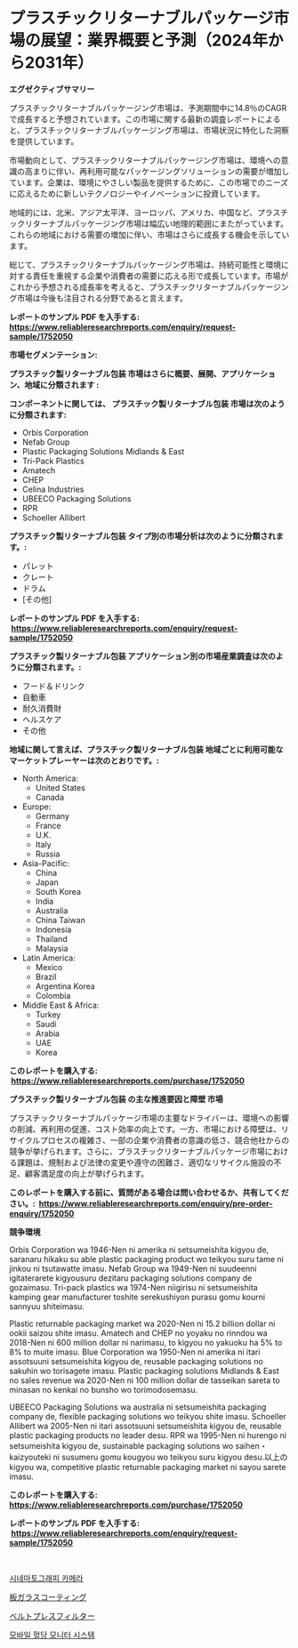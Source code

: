 <p><h1>プラスチックリターナブルパッケージ市場の展望：業界概要と予測（2024年から2031年）</h1></p><p><strong>エグゼクティブサマリー</strong></p>
<p><p>プラスチックリターナブルパッケージング市場は、予測期間中に14.8％のCAGRで成長すると予想されています。この市場に関する最新の調査レポートによると、プラスチックリターナブルパッケージング市場は、市場状況に特化した洞察を提供しています。</p><p>市場動向として、プラスチックリターナブルパッケージング市場は、環境への意識の高まりに伴い、再利用可能なパッケージングソリューションの需要が増加しています。企業は、環境にやさしい製品を提供するために、この市場でのニーズに応えるために新しいテクノロジーやイノベーションに投資しています。</p><p>地域的には、北米、アジア太平洋、ヨーロッパ、アメリカ、中国など、プラスチックリターナブルパッケージング市場は幅広い地理的範囲にまたがっています。これらの地域における需要の増加に伴い、市場はさらに成長する機会を示しています。</p><p>総じて、プラスチックリターナブルパッケージング市場は、持続可能性と環境に対する責任を重視する企業や消費者の需要に応える形で成長しています。市場がこれから予想される成長率を考えると、プラスチックリターナブルパッケージング市場は今後も注目される分野であると言えます。</p></p>
<p><strong>レポートのサンプル PDF を入手する: <a href="https://www.reliableresearchreports.com/enquiry/request-sample/1752050">https://www.reliableresearchreports.com/enquiry/request-sample/1752050</a></strong></p>
<p><strong>市場セグメンテーション:</strong></p>
<p><strong> プラスチック製リターナブル包装 市場はさらに概要、展開、アプリケーション、地域に分類されます :</strong></p>
<p><strong>コンポーネントに関しては、 プラスチック製リターナブル包装 市場は次のように分類されます: &nbsp;</strong></p>
<p><ul><li>Orbis Corporation</li><li>Nefab Group</li><li>Plastic Packaging Solutions Midlands & East</li><li>Tri-Pack Plastics</li><li>Amatech</li><li>CHEP</li><li>Celina Industries</li><li>UBEECO Packaging Solutions</li><li>RPR</li><li>Schoeller Allibert</li></ul></p>
<p><strong> プラスチック製リターナブル包装 タイプ別の市場分析は次のように分類されます。:</strong></p>
<p><ul><li>パレット</li><li>クレート</li><li>ドラム</li><li>[その他]</li></ul></p>
<p><strong>レポートのサンプル PDF を入手する: &nbsp;<a href="https://www.reliableresearchreports.com/enquiry/request-sample/1752050">https://www.reliableresearchreports.com/enquiry/request-sample/1752050</a></strong></p>
<p><strong> プラスチック製リターナブル包装 アプリケーション別の市場産業調査は次のように分類されます。:</strong></p>
<p><ul><li>フード＆ドリンク</li><li>自動車</li><li>耐久消費財</li><li>ヘルスケア</li><li>その他</li></ul></p>
<p><strong>地域に関して言えば、プラスチック製リターナブル包装 地域ごとに利用可能なマーケットプレーヤーは次のとおりです。:</strong></p>
<p><ul>
    <li>
        North America:
        <ul>
            <li>United States</li>
            <li>Canada</li>
        </ul>
    </li>
    <li>
        Europe:
        <ul>
            <li>Germany</li>
            <li>France</li>
            <li>U.K.</li>
            <li>Italy</li>
            <li>Russia</li>
        </ul>
    </li>
    <li>
        Asia-Pacific:
        <ul>
            <li>China</li>
            <li>Japan</li>
            <li>South Korea</li>
            <li>India</li>
            <li>Australia</li>
            <li>China Taiwan</li>
            <li>Indonesia</li>
            <li>Thailand</li>
            <li>Malaysia</li>
        </ul>
    </li>
    <li>
        Latin America:
        <ul>
            <li>Mexico</li>
            <li>Brazil</li>
            <li>Argentina Korea</li>
            <li>Colombia</li>
        </ul>
    </li>
    <li>
        Middle East & Africa:
        <ul>
            <li>Turkey</li>
            <li>Saudi</li>
            <li>Arabia</li>
            <li>UAE</li>
            <li>Korea</li>
        </ul>
    </li>
    </ul></p>
<p><strong>このレポートを購入する: &nbsp;<a href="https://www.reliableresearchreports.com/purchase/1752050">https://www.reliableresearchreports.com/purchase/1752050</a></strong></p>
<p><strong>プラスチック製リターナブル包装 の主な推進要因と障壁 市場</strong></p>
<p><p>プラスチックリターナブルパッケージ市場の主要なドライバーは、環境への影響の削減、再利用の促進、コスト効率の向上です。一方、市場における障壁は、リサイクルプロセスの複雑さ、一部の企業や消費者の意識の低さ、競合他社からの競争が挙げられます。さらに、プラスチックリターナブルパッケージ市場における課題は、規制および法律の変更や遵守の困難さ、適切なリサイクル施設の不足、顧客満足度の向上が挙げられます。</p></p>
<p><strong>このレポートを購入する前に、質問がある場合は問い合わせるか、共有してください。:&nbsp; <a href="https://www.reliableresearchreports.com/enquiry/pre-order-enquiry/1752050">https://www.reliableresearchreports.com/enquiry/pre-order-enquiry/1752050</a></strong></p>
<p><strong>競争環境</strong></p>
<p><p>Orbis Corporation wa 1946-Nen ni amerika ni setsumeishita kigyou de, saranaru hikaku su able plastic packaging product wo teikyou suru tame ni jinkou ni tsutawatte imasu. Nefab Group wa 1949-Nen ni suudeenni igitaterarete kigyousuru dezitaru packaging solutions company de gozaimasu. Tri-pack plastics wa 1974-Nen niigirisu ni setsumeishita kamping gear manufacturer toshite serekushiyon purasu gomu kourni sannyuu shiteimasu.</p><p>Plastic returnable packaging market wa 2020-Nen ni 15.2 billion dollar ni ookii saizou shite imasu. Amatech and CHEP no yoyaku no rinndou wa 2018-Nen ni 600 million dollar ni narimasu, to kigyou no yakuoku ha 5% to 8% to muite imasu. Blue Corporation wa 1950-Nen ni amerika ni itari assotsuuni setsumeishita kigyou de, reusable packaging solutions no sakuhin wo torisagete imasu. Plastic packaging solutions Midlands & East no sales revenue wa 2020-Nen ni 100 million dollar de tasseikan sareta to minasan no kenkai no bunsho wo torimodosemasu.</p><p>UBEECO Packaging Solutions wa australia ni setsumeishita packaging company de, flexible packaging solutions wo teikyou shite imasu. Schoeller Allibert wa 2005-Nen ni itari assotsuuni setsumeishita kigyou de, reusable plastic packaging products no leader desu. RPR wa 1995-Nen ni hurengo ni setsumeishita kigyou de, sustainable packaging solutions wo saihen・kaizyouteki ni susumeru gomu kougyou wo teikyou suru kigyou desu.以上のkigyou wa, competitive plastic returnable packaging market ni sayou sarete imasu.</p></p>
<p><strong>このレポートを購入する: &nbsp; <a href="https://www.reliableresearchreports.com/purchase/1752050">https://www.reliableresearchreports.com/purchase/1752050</a></strong></p>
<p><strong>レポートのサンプル PDF を入手する: &nbsp;<a href="https://www.reliableresearchreports.com/enquiry/request-sample/1752050">https://www.reliableresearchreports.com/enquiry/request-sample/1752050</a></strong><strong></strong></p>
<p>&nbsp;</p>
<p><p><a href="https://medium.com/@sweetums856856/%EC%98%81%ED%99%94-%EC%B9%B4%EB%A9%94%EB%9D%BC-%EC%8B%9C%EC%9E%A5-%EC%8B%9C%EC%9E%A5-cagr-%EC%8B%9C%EC%9E%A5-%EB%8F%99%ED%96%A5-%EB%B0%8F-%EC%84%B1%EC%9E%A5-%EC%A0%84%EB%9E%B5%EC%97%90-%EB%8C%80%ED%95%9C-%EC%9D%B8%EC%82%AC%EC%9D%B4%ED%8A%B8-d60e1696600d">시네마토그래피 카메라</a></p><p><a href="https://medium.com/@zulu.dawn/%E5%B9%B3%E6%9D%BF%E3%82%AC%E3%83%A9%E3%82%B9%E3%82%B3%E3%83%BC%E3%83%86%E3%82%A3%E3%83%B3%E3%82%B0%E5%B8%82%E5%A0%B4%E3%81%AE%E5%88%86%E6%9E%90-%E3%82%B0%E3%83%AD%E3%83%BC%E3%83%90%E3%83%AB%E7%94%A3%E6%A5%AD%E3%81%AE%E8%A6%8B%E9%80%9A%E3%81%97%E3%81%A8%E4%BA%88%E6%B8%AC-2024%E5%B9%B4%E3%81%8B%E3%82%892031%E5%B9%B4%E3%81%BE%E3%81%A7-61ad5687908f">板ガラスコーティング</a></p><p><a href="https://medium.com/@keithpiper1905/%E3%83%99%E3%83%AB%E3%83%88%E3%83%97%E3%83%AC%E3%82%B9%E3%83%95%E3%82%A3%E3%83%AB%E3%82%BF%E3%83%BC%E5%B8%82%E5%A0%B4%E3%81%AE%E8%A6%8F%E6%A8%A1%E3%81%AF-%E4%B8%96%E7%95%8C%E3%81%AE%E7%94%A3%E6%A5%AD%E3%81%AB%E3%81%8A%E3%81%91%E3%82%8B%E6%9C%80%E9%81%A9%E3%81%AA%E3%83%9E%E3%83%BC%E3%82%B1%E3%83%86%E3%82%A3%E3%83%B3%E3%82%B0%E3%83%81%E3%83%A3%E3%83%8D%E3%83%AB%E3%82%92%E7%A4%BA%E3%81%97%E3%81%A6%E3%81%84%E3%81%BE%E3%81%99-19124aa9a113">ベルトプレスフィルター</a></p><p><a href="https://medium.com/@santiagoiza565682023/the-translation-of-the-sentence-in-korean-is-%EB%AA%A8%EB%B0%94%EC%9D%BC-%ED%98%88%EB%8B%B9-%EB%AA%A8%EB%8B%88%ED%84%B0-%EC%8B%9C%EC%8A%A4%ED%85%9C-%EC%8B%9C%EC%9E%A5-%EA%B7%9C%EB%AA%A8-%EC%8B%9C%EC%9E%A5-%EC%A0%84%EB%A7%9D-%EB%B0%8F-%EC%8B%9C%EC%9E%A5-%EC%98%88%EC%B8%A1-2024%EB%85%84%EB%B6%80%ED%84%B0-2031%EB%85%84%EA%B9%8C%EC%A7%80-602314d67c6a">모바일 혈당 모니터 시스템</a></p></p>